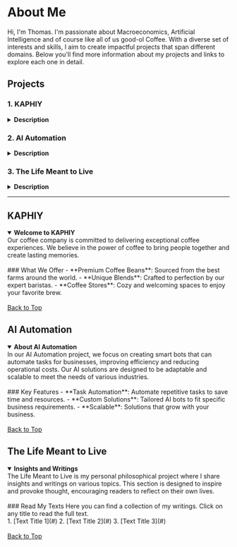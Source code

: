 # About Me

Hi, I'm Thomas. I'm passionate about Macroeconomics, Artificial Intelligence and of course like all of us good-ol Coffee. With a diverse set of interests and skills, I aim to create impactful projects that span different domains. Below you'll find more information about my projects and links to explore each one in detail.

## Projects

### 1. KAPHIY

<details>
<summary><b>Description</b></summary>
KAPHIY is our coffee company dedicated to selling high-quality coffee and creating unique coffee store experiences. We focus on sourcing the best beans, crafting delicious blends, and fostering community through our coffee shops.
<br><br>
<a href="#kaphiy">Explore KAPHIY</a>
</details>

### 2. AI Automation

<details>
<summary><b>Description</b></summary>
Our AI Automation project aims to develop intelligent bots that can execute various tasks for different businesses. By leveraging advanced AI technologies, we strive to enhance efficiency and productivity across various sectors.
<br><br>
<a href="#ai-automation">Explore AI Automation</a>
</details>

### 3. The Life Meant to Live

<details>
<summary><b>Description</b></summary>
The Life Meant to Live is a philosophical project where I share my writings and teachings. This project is a collection of texts that delve into various aspects of life, offering insights and perspectives to help individuals live more fulfilling lives.
<br><br>
<a href="#the-life-meant-to-live">Explore The Life Meant to Live</a>
</details>

---

## KAPHIY

<details open>
<summary><b>Welcome to KAPHIY</b></summary>
Our coffee company is committed to delivering exceptional coffee experiences. We believe in the power of coffee to bring people together and create lasting memories.
<br><br>
### What We Offer
- **Premium Coffee Beans**: Sourced from the best farms around the world.
- **Unique Blends**: Crafted to perfection by our expert baristas.
- **Coffee Stores**: Cozy and welcoming spaces to enjoy your favorite brew.
<br><br>
<a href="#projects">Back to Top</a>
</details>

## AI Automation

<details open>
<summary><b>About AI Automation</b></summary>
In our AI Automation project, we focus on creating smart bots that can automate tasks for businesses, improving efficiency and reducing operational costs. Our AI solutions are designed to be adaptable and scalable to meet the needs of various industries.
<br><br>
### Key Features
- **Task Automation**: Automate repetitive tasks to save time and resources.
- **Custom Solutions**: Tailored AI bots to fit specific business requirements.
- **Scalable**: Solutions that grow with your business.
<br><br>
<a href="#projects">Back to Top</a>
</details>

## The Life Meant to Live

<details open>
<summary><b>Insights and Writings</b></summary>
The Life Meant to Live is my personal philosophical project where I share insights and writings on various topics. This section is designed to inspire and provoke thought, encouraging readers to reflect on their own lives.
<br><br>
### Read My Texts
Here you can find a collection of my writings. Click on any title to read the full text.
<br>
1. [Text Title 1](#)
2. [Text Title 2](#)
3. [Text Title 3](#)
<br><br>
<a href="#projects">Back to Top</a>
</details>
